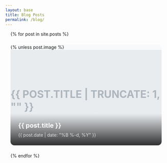 ```yaml
---
layout: base
title: Blog Posts
permalink: /blog/
---
```


<div class="post-grid">
  {% for post in site.posts %}
    <a href="{{ post.url | relative_url }}" class="post-card">
      <div class="post-image" {% if post.image %}style="background-image: url('{{ post.image | relative_url }}')"{% endif %}>
        {% unless post.image %}
          <div class="placeholder-image">
            <span>{{ post.title | truncate: 1, "" }}</span>
          </div>
        {% endunless %}
        <div class="post-overlay">
          <h2>{{ post.title }}</h2>
          <time datetime="{{ post.date | date_to_xmlschema }}">
            {{ post.date | date: "%B %-d, %Y" }}
          </time>
        </div>
      </div>
    </a>
  {% endfor %}
</div>

<style>
/* Extend the width of the content area for the home layout */
.page-content .wrapper {
    max-width: 100%; /* Adjust this value as needed */
    width: 100%; /* Adjust this value as needed */
}

.post-grid {
  display: grid;
  grid-template-columns: repeat(auto-fill, minmax(300px, 1fr));
  gap: 1.5rem;
  padding: 0 1rem;
  max-width: 1200px;
  margin: 0 auto;
}

.post-card {
  text-decoration: none;
  color: inherit;
  transition: transform 0.2s;
  display: block;
}

.post-card:hover {
  transform: translateY(-5px);
}

.post-image {
  aspect-ratio: 3/2;
  background: #f8f9fa;
  border-radius: 12px;
  overflow: hidden;
  position: relative;
  background-size: cover;
  background-position: center;
  background-repeat: no-repeat;
}

.placeholder-image {
  width: 100%;
  height: 100%;
  display: flex;
  align-items: center;
  justify-content: center;
  background: #e9ecef;
  font-size: 2rem;
  font-weight: bold;
  color: #adb5bd;
  text-transform: uppercase;
}

.post-overlay {
  position: absolute;
  bottom: 0;
  left: 0;
  right: 0;
  padding: 1.5rem;
  background: linear-gradient(to top, rgba(0,0,0,0.8), rgba(0,0,0,0));
  color: white;
}

.post-overlay h2 {
  font-size: 1.25rem;
  margin: 0 0 0.5rem 0;
  line-height: 1.3;
}

.post-overlay time {
  font-size: 0.875rem;
  opacity: 0.8;
}

@media (max-width: 768px) {
  .post-grid {
    grid-template-columns: repeat(auto-fill, minmax(250px, 1fr));
    gap: 1rem;
  }
  
  .post-overlay {
    padding: 1rem;
  }
  
  .post-overlay h2 {
    font-size: 1.1rem;
  }
}

.blog-header {
  text-align: center;
  padding: 4rem 1rem;
  background-color: #f8f9fa;
  margin-bottom: 2rem;
}

.blog-description {
  color: #6c757d;
  font-size: 1.25rem;
  margin-top: 1rem;
}

</style>